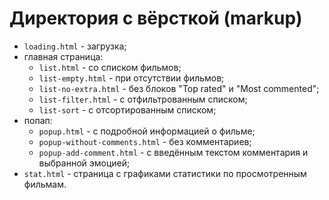 # Директория с вёрсткой (markup)

- `loading.html` - загрузка;
- главная страница:
  - `list.html` - со списком фильмов;
  - `list-empty.html` - при отсутствии фильмов;
  - `list-no-extra.html` - без блоков "Top rated" и "Most commented";
  - `list-filter.html` - с отфильтрованным списком;
  - `list-sort` - с отсортированным списком;
- попап:
  - `popup.html` - с подробной информацией о фильме;
  - `popup-without-comments.html` - без комментариев;
  - `popup-add-comment.html` - с введённым текстом комментария и выбранной эмоцией;
- `stat.html` - страница с графиками статистики по просмотренным фильмам.
